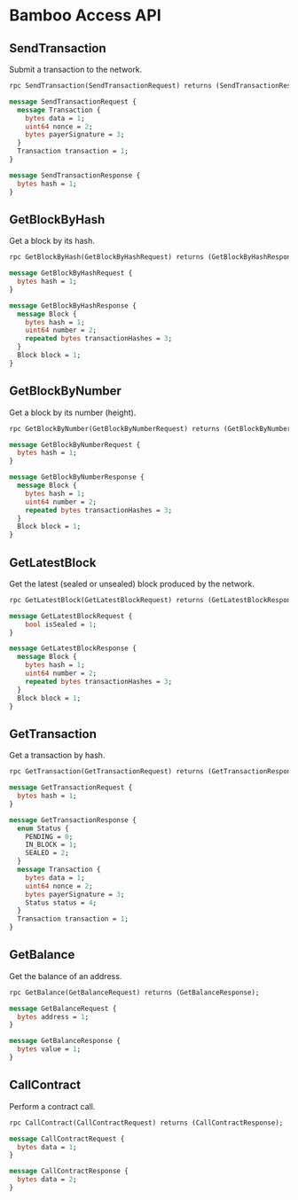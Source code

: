# Bamboo Access API

## SendTransaction

Submit a transaction to the network.

```protobuf
rpc SendTransaction(SendTransactionRequest) returns (SendTransactionResponse);

message SendTransactionRequest {
  message Transaction {
    bytes data = 1;
    uint64 nonce = 2;
    bytes payerSignature = 3;
  }
  Transaction transaction = 1;
}

message SendTransactionResponse {
  bytes hash = 1;
}
```

## GetBlockByHash

Get a block by its hash.

```protobuf
rpc GetBlockByHash(GetBlockByHashRequest) returns (GetBlockByHashResponse);

message GetBlockByHashRequest {
  bytes hash = 1;
}

message GetBlockByHashResponse {
  message Block {
    bytes hash = 1;
    uint64 number = 2;
    repeated bytes transactionHashes = 3;
  }
  Block block = 1;
}
```

## GetBlockByNumber

Get a block by its number (height).

```protobuf
rpc GetBlockByNumber(GetBlockByNumberRequest) returns (GetBlockByNumberResponse);

message GetBlockByNumberRequest {
  bytes hash = 1;
}

message GetBlockByNumberResponse {
  message Block {
    bytes hash = 1;
    uint64 number = 2;
    repeated bytes transactionHashes = 3;
  }
  Block block = 1;
}
```

## GetLatestBlock

Get the latest (sealed or unsealed) block produced by the network.

```protobuf
rpc GetLatestBlock(GetLatestBlockRequest) returns (GetLatestBlockResponse);

message GetLatestBlockRequest {
    bool isSealed = 1;
}

message GetLatestBlockResponse {
  message Block {
    bytes hash = 1;
    uint64 number = 2;
    repeated bytes transactionHashes = 3;
  }
  Block block = 1;
}
```

## GetTransaction

Get a transaction by hash.

```protobuf
rpc GetTransaction(GetTransactionRequest) returns (GetTransactionResponse);

message GetTransactionRequest {
  bytes hash = 1;
}

message GetTransactionResponse {
  enum Status {
    PENDING = 0;
    IN_BLOCK = 1;
    SEALED = 2;
  }
  message Transaction {
    bytes data = 1;
    uint64 nonce = 2;
    bytes payerSignature = 3;
    Status status = 4;
  }
  Transaction transaction = 1;
}
```

## GetBalance

Get the balance of an address.

```protobuf
rpc GetBalance(GetBalanceRequest) returns (GetBalanceResponse);

message GetBalanceRequest {
  bytes address = 1;
}

message GetBalanceResponse {
  bytes value = 1;
}
```

## CallContract

Perform a contract call.

```protobuf
rpc CallContract(CallContractRequest) returns (CallContractResponse);

message CallContractRequest {
  bytes data = 1;
}

message CallContractResponse {
  bytes data = 2;
}
```